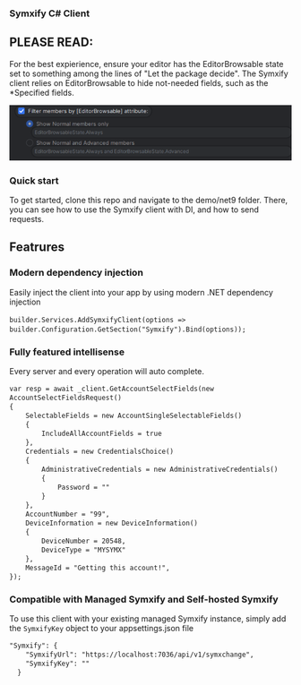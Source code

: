 ### Symxify C# Client

## PLEASE READ:

For the best expierience, ensure your editor has the EditorBrowsable state set to something among the lines of "Let the package decide". The Symxify client relies on EditorBrowsable to hide not-needed fields, such as the \*Specified fields.

![alt text](image.png)

### Quick start

To get started, clone this repo and navigate to the demo/net9 folder. There, you can see how to use the Symxify client with DI, and how to send requests.

## Featrures

### Modern dependency injection

Easily inject the client into your app by using modern .NET dependency injection

<code>builder.Services.AddSymxifyClient(options =>
builder.Configuration.GetSection("Symxify").Bind(options));</code>

### Fully featured intellisense

Every server and every operation will auto complete.

<pre><code>var resp = await _client.GetAccountSelectFields(new AccountSelectFieldsRequest()
{
    SelectableFields = new AccountSingleSelectableFields()
    {
        IncludeAllAccountFields = true
    },
    Credentials = new CredentialsChoice()
    {
        AdministrativeCredentials = new AdministrativeCredentials()
        {
            Password = "<PASSWORD>"
        }
    },
    AccountNumber = "99",
    DeviceInformation = new DeviceInformation()
    {
        DeviceNumber = 20548,
        DeviceType = "MYSYMX"
    },
    MessageId = "Getting this account!",
});</code></pre>

### Compatible with Managed Symxify and Self-hosted Symxify

To use this client with your existing managed Symxify instance, simply add the <code>SymxifyKey</code> object to your appsettings.json file

<pre><code>"Symxify": {
    "SymxifyUrl": "https://localhost:7036/api/v1/symxchange",
    "SymxifyKey": "<Your long secret key here>"
  }</code></pre>
